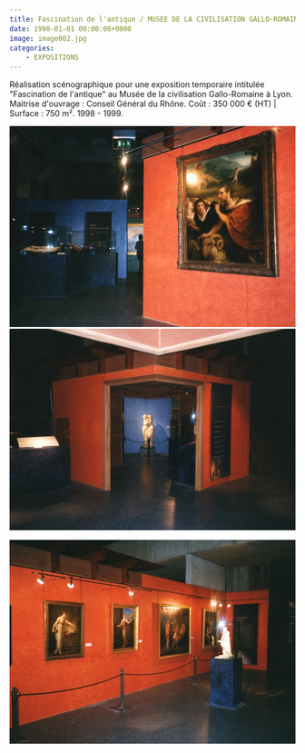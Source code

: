 ```yaml
---
title: Fascination de l'antique / MUSEE DE LA CIVILISATION GALLO-ROMAINE DE LYON
date: 1998-01-01 00:00:00+0000
image: image002.jpg
categories:
    - EXPOSITIONS
---
```


Réalisation scénographique pour une exposition temporaire intitulée
            "Fascination de l'antique" au Musée de la civilisation Gallo-Romaine à Lyon.
            Maitrise d'ouvrage : Conseil Général du Rhône.
            Coût : 350 000 € (HT) | Surface : 750 m².
            1998 - 1999.

![Image 1](image002.jpg) ![Image 2](image003.jpg)

![Image 3](image001_0.jpg)


